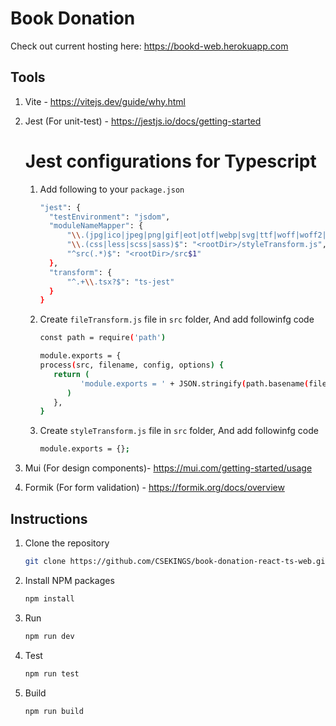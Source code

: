# Book Donation

Check out current hosting here: https://bookd-web.herokuapp.com

## Tools

1. Vite - https://vitejs.dev/guide/why.html
2. Jest (For unit-test) - https://jestjs.io/docs/getting-started

   # Jest configurations for Typescript

   1. Add following to your `package.json`

      ```sh
      "jest": {
        "testEnvironment": "jsdom",
        "moduleNameMapper": {
            "\\.(jpg|ico|jpeg|png|gif|eot|otf|webp|svg|ttf|woff|woff2|mp4|webm|wav|mp3|m4a|aac|oga)$": "<rootDir>/fileTransform.js",
            "\\.(css|less|scss|sass)$": "<rootDir>/styleTransform.js",
            "^src(.*)$": "<rootDir>/src$1"
        },
        "transform": {
            "^.+\\.tsx?$": "ts-jest"
        }
      }
      ```

   2. Create `fileTransform.js` file in `src` folder, And add followinfg code

      ```sh
      const path = require('path')

      module.exports = {
      process(src, filename, config, options) {
         return (
               'module.exports = ' + JSON.stringify(path.basename(filename)) + ';'
            )
         },
      }
      ```

   3. Create `styleTransform.js` file in `src` folder, And add followinfg code

      ```sh
      module.exports = {};
      ```

3. Mui (For design components)- https://mui.com/getting-started/usage
4. Formik (For form validation) - https://formik.org/docs/overview

## Instructions

1. Clone the repository

   ```sh
   git clone https://github.com/CSEKINGS/book-donation-react-ts-web.git
   ```

2. Install NPM packages

   ```sh
   npm install
   ```

3. Run

   ```sh
   npm run dev
   ```

4. Test

   ```sh
   npm run test
   ```

5. Build

   ```sh
   npm run build
   ```
